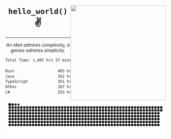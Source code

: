 <div text-align="center">
    <img src="https://i.imgur.com/h1q15Kt.gife" align="right" width="299" height="299">
    <h1 align="center"><code>hello_world()</code> ✌️</h1>
    <hr>
    <p align="center"><i>An idiot admires complexity, a genius admires simplicity.</i></p>
</div>

<!--START_SECTION:waka-->

```txt
Total Time: 1,987 hrs 57 mins

Rust                   403 hrs 6 mins  ████▒░░░░░░░░░░░░░░░░░░░░   17.87 %
Java                   352 hrs 5 mins  ████░░░░░░░░░░░░░░░░░░░░░   15.61 %
TypeScript             351 hrs 4 mins  ████░░░░░░░░░░░░░░░░░░░░░   15.57 %
Other                  267 hrs 33 mins ███░░░░░░░░░░░░░░░░░░░░░░   11.86 %
C#                     253 hrs 12 mins ██▓░░░░░░░░░░░░░░░░░░░░░░   11.23 %
```

<!--END_SECTION:waka-->

<picture>
  <source media="(prefers-color-scheme: dark)" srcset="https://raw.githubusercontent.com/Somfic/Somfic/main/github-contribution-grid-snake-dark.svg">
  <source media="(prefers-color-scheme: light)" srcset="https://raw.githubusercontent.com/Somfic/Somfic/main/github-contribution-grid-snake.svg">
  <img alt="github contribution grid snake animation" src="https://raw.githubusercontent.com/Somfic/Somfic/main/github-contribution-grid-snake.svg">
</picture>
